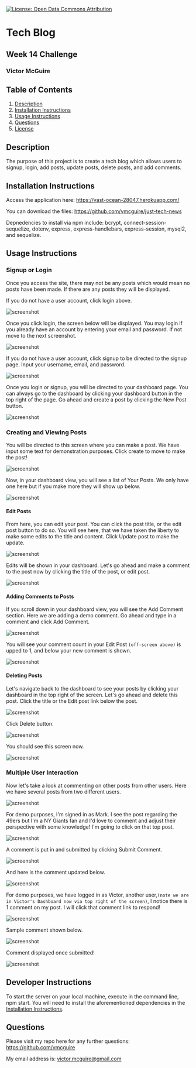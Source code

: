 [![License: Open Data Commons Attribution](https://img.shields.io/badge/License-ODC_BY-brightgreen.svg)](https://opendatacommons.org/licenses/by/)

# Tech Blog

## Week 14 Challenge

### Victor McGuire

## Table of Contents

1. [Description](#Description)
2. [Installation Instructions](#Installation-Instructions)
3. [Usage Instructions](#Usage-Instructions)
4. [Questions](#Questions)
5. [License](#License)

## Description

The purpose of this project is to create a tech blog which allows users to signup, login, add posts, update posts, delete posts, and add comments.

## Installation Instructions

Access the application here: https://vast-ocean-28047.herokuapp.com/

You can download the files: https://github.com/vmcguire/just-tech-news

Depnedencies to install via npm include: bcrypt, connect-session-sequelize, dotenv, express, express-handlebars, express-session, mysql2, and sequelize.

## Usage Instructions

### Signup or Login

Once you access the site, there may not be any posts which would mean no posts have been made. If there are any posts they will be displayed.

If you do not have a user account, click login above.

![screenshot](assets/images/1.png)

Once you click login, the screen below will be displayed. You may login if you already have an account by entering your email and password. If not move to the next screenshot.

![screenshot](assets/images/2.png)

If you do not have a user account, click signup to be directed to the signup page. Input your username, email, and password.

![screenshot](assets/images/3.png)

Once you login or signup, you will be directed to your dashboard page. You can always go to the dashboard by clicking your dashboard button in the top right of the page. Go ahead and create a post by clicking the New Post button.

![screenshot](assets/images/4.png)

### Creating and Viewing Posts

You will be directed to this screen where you can make a post. We have input some text for demonstration purposes. Click create to move to make the post!

![screenshot](assets/images/5.png)

Now, in your dashboard view, you will see a list of Your Posts. We only have one here but if you make more they will show up below.

![screenshot](assets/images/6.png)

#### Edit Posts

From here, you can edit your post. You can click the post title, or the edit post button to do so. You will see here, that we have taken the liberty to make some edits to the title and content. Click Update post to make the update.

![screenshot](assets/images/7.png)

Edits will be shown in your dashboard. Let's go ahead and make a comment to the post now by clicking the title of the post, or edit post.

![screenshot](assets/images/8.png)

#### Adding Comments to Posts

If you scroll down in your dashboard view, you will see the Add Comment section. Here we are adding a demo comment. Go ahead and type in a comment and click Add Comment.

![screenshot](assets/images/9.png)

You will see your comment count in your Edit Post `(off-screen above)` is upped to 1, and below your new comment is shown.

![screenshot](assets/images/10.png)

#### Deleting Posts

Let's navigate back to the dashboard to see your posts by clicking your dashboard in the top right of the screen. Let's go ahead and delete this post. Click the title or the Edit post link below the post.

![screenshot](assets/images/11.png)

Click Delete button.

![screenshot](assets/images/12.png)

You should see this screen now.

![screenshot](assets/images/13.png)

### Multiple User Interaction

Now let's take a look at commenting on other posts from other users. Here we have several posts from two different users.

![screenshot](assets/images/14.png)

For demo purposes, I'm signed in as Mark. I see the post regarding the 49ers but I'm a NY Giants fan and I'd love to comment and adjust their perspective with some knowledge! I'm going to click on that top post.

![screenshot](assets/images/15.png)

A comment is put in and submitted by clicking Submit Comment.

![screenshot](assets/images/16.png)

And here is the comment updated below.

![screenshot](assets/images/17.png)

For demo purposes, we have logged in as Victor, another user,`(note we are in Victor's Dashboard now via top right of the screen)`, I notice there is 1 comment on my post. I will click that comment link to respond!

![screenshot](assets/images/18.png)

Sample comment shown below.

![screenshot](assets/images/19.png)

Comment displayed once submitted!

![screenshot](assets/images/20.png)

## Developer Instructions

To start the server on your local machine, execute in the command line, npm start. You will need to install the aforementioned dependencies in the [Installation Instructions](#Installation-Instructions).

## Questions

Please visit my repo here for any further questions: <https://github.com/vmcguire>

My email address is: <victor.mcguire@gmail.com>
